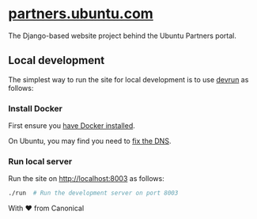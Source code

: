 [partners.ubuntu.com](http://partners.ubuntu.com)
===

The Django-based website project behind the Ubuntu Partners portal.

Local development
---

The simplest way to run the site for local development is to use
[devrun](https://github.com/ubuntudesign/docker-devrun) as follows:

### Install Docker

First ensure you [have Docker installed](https://www.docker.com/products/docker).

On Ubuntu, you may find you need to [fix the DNS](https://robinwinslow.uk/files/2016/06/23/fix-docker-networking-dns/).

### Run local server

Run the site on <http://localhost:8003> as follows:

``` bash
./run  # Run the development server on port 8003
```

With ♥ from Canonical
